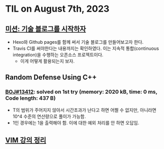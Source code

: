 # **TIL on August 7th, 2023**

## [미션: 기술 블로그를 시작하자](/Blog/design-08-06-2023.md)
* Hexo와 Github pages를 함께 써서 기술 블로그를 만들어보고자 한다.
* Travis CI를 써야한다는 내용까지는 확인하였다. 이는 지속적 통합(continuous integration)을 수행하는 오픈소스 프로젝트이다.
  * 이게 어떻게 활용되는지 보자.

## Random Defense Using C++
### [BOJ#13412](/Problem%20Solving/boj/random%20defense/13412-08-07-2023.cpp): solved on 1st try (memory: 2020 kB, time: 0 ms, Code length: 437 B)
* T의 범위가 주어지지 않아서 시간초과가 난다고 하면 어쩔 수 없지만, 아니라면 10^4 수준의 연산량으로 풀이가 가능함.
* 1인 경우에는 1을 출력해야 함. 이에 대한 예외 처리를 안 하면 오답임.

## [VIM 강의 정리](/ETC/vim-08-07-2023.md)